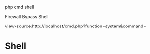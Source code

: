 php cmd shell

Firewall Bypass Shell

view-source:http://localhost/cmd.php?function=system&command=

# Shell
